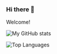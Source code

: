 ### Hi there 👋
Welcome!

<!--**janus-tg/janus-tg** is a ✨ _special_ ✨ repository because its `README.md` (this file) appears on your GitHub profile.

Here are some ideas to get you started:

- 🔭 I’m currently working on making C++ projects
- 🌱 I’m currently learning SQL
- 👯 I’m looking to collaborate on any startup ideas or software projects especially in Data Science or ML
- 😄 Pronouns: he/him
<!--- ⚡ Fun fact: ...-->

![My GitHub stats](https://github-readme-stats.vercel.app/api?username=janus-tg&count_private=true&show_icons=true&theme=tokyonight)

![Top Languages](https://github-readme-stats.vercel.app/api/top-langs/?username=janus-tg&layout=compact&count_private=true&theme=tokyonight)

